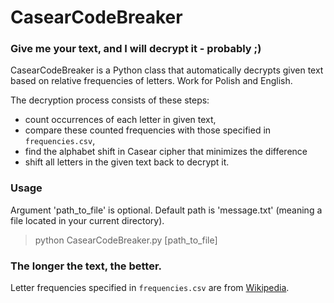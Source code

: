 # CasearCodeBreaker
### Give me your text, and I will decrypt it - probably ;)
CasearCodeBreaker is a Python class that automatically decrypts given text based on relative frequencies of letters. Work for Polish and English.

The decryption process consists of these steps:
- count occurrences of each letter in given text,
- compare these counted frequencies with those specified in `frequencies.csv`,
- find the alphabet shift in Casear cipher that minimizes the difference
- shift all letters in the given text back to decrypt it.

### Usage  
Argument 'path_to_file' is optional. Default path is 'message.txt' (meaning a file located in your current directory).
> python CasearCodeBreaker.py [path_to_file]

### The longer the text, the better.

Letter frequencies specified in `frequencies.csv` are from [Wikipedia](https://en.wikipedia.org/wiki/Letter_frequency#Relative_frequencies_of_letters_in_other_languages).
